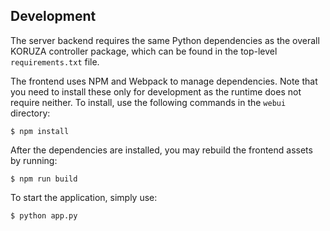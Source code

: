 Development
-----------

The server backend requires the same Python dependencies as the overall KORUZA
controller package, which can be found in the top-level `requirements.txt` file.

The frontend uses NPM and Webpack to manage dependencies. Note that you need to
install these only for development as the runtime does not require neither. To
install, use the following commands in the `webui` directory:

```
$ npm install
```

After the dependencies are installed, you may rebuild the frontend assets by
running:

```
$ npm run build
```

To start the application, simply use:

```
$ python app.py
```
